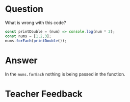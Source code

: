 # Question
What is wrong with this code?

```js
const printDouble = (num) => console.log(num * 2);
const nums = [1,2,3];
nums.forEach(printDouble());
```

# Answer
In the `nums.forEach` nothing is being passed in the function.

# Teacher Feedback
